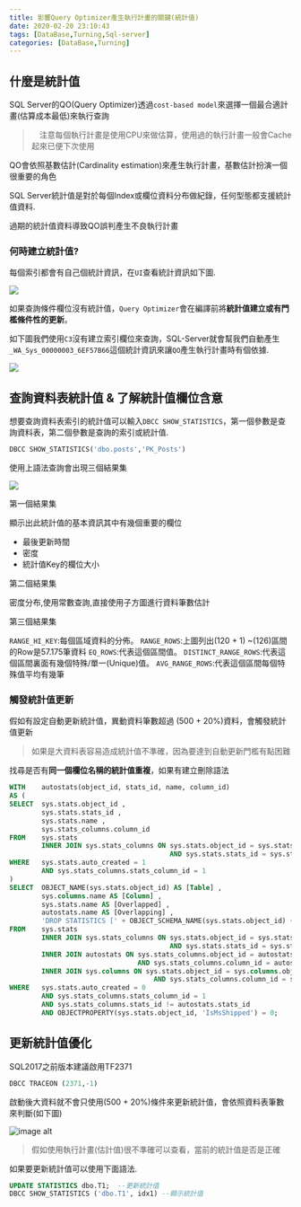 ```yaml
---
title: 影響Query Optimizer產生執行計畫的關鍵(統計值)
date: 2020-02-20 23:10:43
tags: [DataBase,Turning,Sql-server]
categories: [DataBase,Turning]
--- 
```


## 什麼是統計值

SQL Server的QO(Query Optimizer)透過`cost-based model`來選擇一個最合適計畫(估算成本最低)來執行查詢

>　注意每個執行計畫是使用CPU來做估算，使用過的執行計畫一般會Cache起來已便下次使用

QO會依照基數估計(Cardinality estimation)來產生執行計畫，基數估計扮演一個很重要的角色

SQL Server統計值是對於每個Index或欄位資料分布做紀錄，任何型態都支援統計值資料.

過期的統計值資料導致QO誤判產生不良執行計畫

### 何時建立統計值?

每個索引都會有自己個統計資訊，在`UI`查看統計資訊如下圖.

![](https://i.imgur.com/7TiCaUh.png)

如果查詢條件欄位沒有統計值，`Query Optimizer`會在編譯前將**統計值建立或有門檻條件性的更新**。

如下圖我們使用`C3`沒有建立索引欄位來查詢，SQL-Server就會幫我們自動產生`_WA_Sys_00000003_6EF57B66`這個統計資訊來讓`QO`產生執行計畫時有個依據.

![](https://i.imgur.com/WYcY8VW.png)

## 查詢資料表統計值 & 了解統計值欄位含意

想要查詢資料表索引的統計值可以輸入`DBCC SHOW_STATISTICS`，第一個參數是查詢資料表，第二個參數是查詢的索引或統計值.

```sql
DBCC SHOW_STATISTICS('dbo.posts','PK_Posts')
```

使用上語法查詢會出現三個結果集

![](https://i.imgur.com/0IKcsNG.png)

第一個結果集

顯示出此統計值的基本資訊其中有幾個重要的欄位

* 最後更新時間
* 密度
* 統計值Key的欄位大小

第二個結果集

密度分布,使用常數查詢,直接使用子方圖進行資料筆數估計

第三個結果集

`RANGE_HI_KEY`:每個區域資料的分佈。
`RANGE_ROWS`:上圖列出(120 + 1) ~(126)區間的Row是57.175筆資料
`EQ_ROWS`:代表這個區間值。
`DISTINCT_RANGE_ROWS`:代表這個區間裏面有幾個特殊/單一(Unique)值。
`AVG_RANGE_ROWS`:代表這個區間每個特殊值平均有幾筆

### 觸發統計值更新

假如有設定自動更新統計值，異動資料筆數超過 (500 + 20%)資料，會觸發統計值更新

> 如果是大資料表容易造成統計值不準確，因為要達到自動更新門檻有點困難

找尋是否有**同一個欄位名稱的統計值重複**，如果有建立刪除語法

```sql
WITH    autostats(object_id, stats_id, name, column_id)
AS (
SELECT  sys.stats.object_id ,
        sys.stats.stats_id ,
        sys.stats.name ,
        sys.stats_columns.column_id
FROM    sys.stats
        INNER JOIN sys.stats_columns ON sys.stats.object_id = sys.stats_columns.object_id
                                        AND sys.stats.stats_id = sys.stats_columns.stats_id
WHERE   sys.stats.auto_created = 1
        AND sys.stats_columns.stats_column_id = 1
)
SELECT  OBJECT_NAME(sys.stats.object_id) AS [Table] ,
		sys.columns.name AS [Column] ,
		sys.stats.name AS [Overlapped] ,
		autostats.name AS [Overlapping] ,
		'DROP STATISTICS [' + OBJECT_SCHEMA_NAME(sys.stats.object_id) + '].[' + OBJECT_NAME(sys.stats.object_id) + '].[' + autostats.name + ']'
FROM    sys.stats
		INNER JOIN sys.stats_columns ON sys.stats.object_id = sys.stats_columns.object_id
										AND sys.stats.stats_id = sys.stats_columns.stats_id
		INNER JOIN autostats ON sys.stats_columns.object_id = autostats.object_id
								AND sys.stats_columns.column_id = autostats.column_id
		INNER JOIN sys.columns ON sys.stats.object_id = sys.columns.object_id
									AND sys.stats_columns.column_id = sys.columns.column_id
WHERE   sys.stats.auto_created = 0
		AND sys.stats_columns.stats_column_id = 1
		AND sys.stats_columns.stats_id != autostats.stats_id
		AND OBJECTPROPERTY(sys.stats.object_id, 'IsMsShipped') = 0;
```

## 更新統計值優化

SQL2017之前版本建議啟用TF2371

```sql
DBCC TRACEON (2371,-1)
```

啟動後大資料就不會只使用(500 + 20%)條件來更新統計值，會依照資料表筆數來判斷(如下圖)

![image alt](https://www.virtual-dba.com/media/sql-server-chart.jpg)

> 假如使用執行計畫(估計值)很不準確可以查看，當前的統計值是否是正確

如果要更新統計值可以使用下面語法.

```sql
UPDATE STATISTICS dbo.T1;  --更新統計值
DBCC SHOW_STATISTICS ('dbo.T1', idx1) --顯示統計值
```
